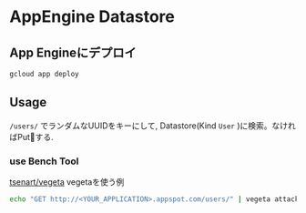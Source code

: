 # AppEngine Datastore

## App Engineにデプロイ
```sh
gcloud app deploy
```

## Usage

`/users/` でランダムなUUIDをキーにして,
Datastore(Kind `User` )に検索。なければPutする.

### use Bench Tool
[tsenart/vegeta](https://github.com/tsenart/vegeta)
vegetaを使う例
```sh
echo "GET http://<YOUR_APPLICATION>.appspot.com/users/" | vegeta attack -rate=100 -duration=5s | vegeta report
```
